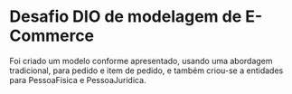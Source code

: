 # Desafio DIO de modelagem de E-Commerce

Foi criado um modelo conforme apresentado, usando uma abordagem tradicional, para pedido e item de pedido, e também criou-se a entidades para PessoaFisica e PessoaJuridica.
